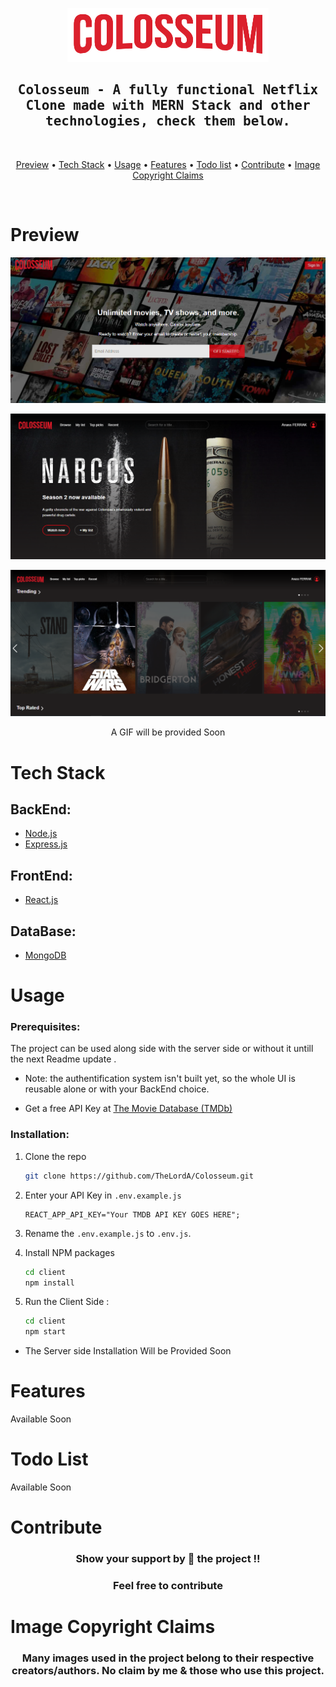 <p align="center">
  <img src="img/logo.png"
     alt="Colosseum logo by Anass FERRAK" >
</p>

  <h2 align="center">
    <samp>
      Colosseum - A fully functional Netflix Clone made with MERN Stack and other technologies, check them below.
    </samp>
  </h2>

<br>

<p align="center">
  <a href="#preview">Preview</a> •
  <a href="#tech-stack">Tech Stack</a> •
  <a href="#usage">Usage</a> •
  <a href="#features">Features</a> •
  <a href="#todo-list">Todo list</a> •
  <a href="#contribute">Contribute</a> •
  <a href="#image-copyright-claims">Image Copyright Claims</a> 
</p>

<br>

# Preview

<p align="center">
  <img src="img/image3.png"
     alt="Colosseum logo by Anass FERRAK" >
</p>

<p align="center">
  <img src="img/image1.png"
     alt="Colosseum logo by Anass FERRAK" >
</p>
<p align="center">
  <img src="img/image2.png"
     alt="Colosseum logo by Anass FERRAK" >
</p>
<p align="center">
  A GIF will be provided Soon
</p>

# Tech Stack

## BackEnd:

-    [Node.js](https://nodejs.org)
-    [Express.js](https://expressjs.com/)

## FrontEnd:

-    [React.js](https://reactjs.org/)

## DataBase:

-    [MongoDB](https://www.mongodb.com/)

# Usage

### Prerequisites:

The project can be used along side with the server side or without it untill the next Readme update .

-    Note: the authentification system isn't built yet, so the whole UI is reusable alone or with your BackEnd choice.

-    Get a free API Key at [The Movie Database (TMDb)](www.themoviedb.org)

### Installation:

1. Clone the repo
     ```sh
     git clone https://github.com/TheLordA/Colosseum.git
     ```
2. Enter your API Key in `.env.example.js`
     ```JS
     REACT_APP_API_KEY="Your TMDB API KEY GOES HERE";
     ```
3. Rename the `.env.example.js` to `.env.js`.

4. Install NPM packages
     ```sh
     cd client
     npm install
     ```
5. Run the Client Side :
     ```sh
     cd client
     npm start
     ```

-    The Server side Installation Will be Provided Soon

# Features

Available Soon

# Todo List

Available Soon

# Contribute

<p>
  <h3 align="center">Show your support by 🌟 the project !!</h3>
  <h3 align="center">Feel free to contribute</h3>
</p>

<!-- # Development
Want to contribute? Great!

To fix a bug or enhance an existing module, follow these steps:

- Fork the repo
- Create a new branch (`git checkout -b improve-feature`)
- Make the appropriate changes in the files
- Add changes to reflect the changes made
- Commit your changes (`git commit -am 'Improve feature'`)
- Push to the branch (`git push origin improve-feature`)
- Create a Pull Request  -->

<!-- # Bug Report / Feature Request

If you find a bug (the website couldn't handle the query and / or gave undesired results), kindly open an issue [here](ISSUE_LINK) by including your search query and the expected result.

If you'd like to request a new function, feel free to do so by opening an issue [here](ISSUE_LINK). Please include sample queries and their corresponding results. -->

# Image Copyright Claims

<p>
  <h3 align="center">Many images used in the project belong to their respective creators/authors. No claim by me & those who use this project.</h2>
</p>
